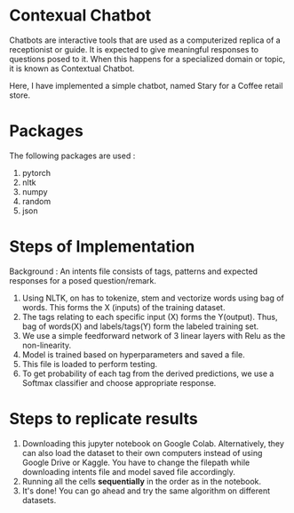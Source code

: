 # Contexual Chatbot
Chatbots are interactive tools that are used as a computerized replica of a receptionist or guide. It is expected to give meaningful responses to questions posed to it. When this happens for a specialized domain or topic, it is known as Contextual Chatbot. 

Here, I have implemented a simple chatbot, named Stary for a Coffee retail store.

# Packages
The following packages are used :
1. pytorch
2. nltk
3. numpy
4. random
5. json

# Steps of Implementation
Background : An intents file consists of tags, patterns and expected responses for a posed question/remark.
1. Using NLTK, on has to tokenize, stem and vectorize words using bag of words. This forms the X (inputs) of the training dataset.
2. The tags relating to each specific input (X) forms the Y(output). Thus, bag of words(X) and labels/tags(Y) form the labeled training set.
3. We use a simple feedforward network of 3 linear layers with Relu as the non-linearity. 
4. Model is trained based on hyperparameters and saved a file.
5. This file is loaded to perform testing.
6. To get probability of each tag from the derived predictions, we use a Softmax classifier and choose appropriate response.

# Steps to replicate results
1. Downloading this jupyter notebook on Google Colab. Alternatively, they can also load the dataset to their own computers instead of using Google Drive or Kaggle. You have to change the filepath while downloading intents file and model saved file accordingly.
2. Running all the cells **sequentially** in the order as in the notebook.
3. It's done! You can go ahead and try the same algorithm on different datasets.
